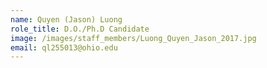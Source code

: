 ```yaml
---
name: Quyen (Jason) Luong
role_title: D.O./Ph.D Candidate
image: /images/staff_members/Luong_Quyen_Jason_2017.jpg
email: ql255013@ohio.edu
---
```

